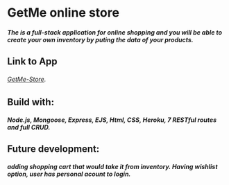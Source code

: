 # GetMe online store
##### The is a full-stack application for online shopping and you will be able to create your own inventory by puting the data of your products.

## Link to App
###### [GetMe-Store](https://getme-store.herokuapp.com/getme).

## Build with:
#####  Node.js, Mongoose, Express, EJS, Html, CSS, Heroku, 7 RESTful routes and full CRUD.

## Future development:
##### adding shopping cart that would take it from inventory. Having wishlist option, user has personal acount to login.

